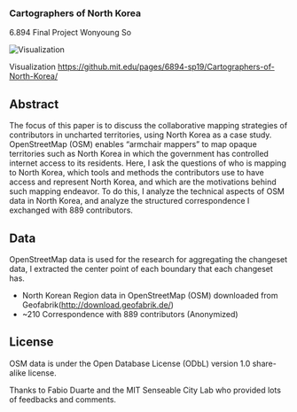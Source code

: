 ### Cartographers of North Korea
6.894 Final Project
Wonyoung So

![Visualization](https://github.mit.edu/pages/6894-sp19/Cartographers-of-North-Korea/assets/visualization.png)

Visualization
https://github.mit.edu/pages/6894-sp19/Cartographers-of-North-Korea/

## Abstract
The focus of this paper is to discuss the collaborative mapping strategies of contributors in uncharted territories, using North Korea as a case study. OpenStreetMap (OSM) enables “armchair mappers” to map opaque territories such as North Korea in which the government has  controlled internet access to its residents. Here, I ask the questions of who is mapping to North Korea, which tools and methods the contributors use to have access and represent North Korea, and which are the motivations behind such mapping endeavor. To do this, I analyze the technical aspects of OSM data in North Korea, and analyze the structured correspondence I exchanged with 889 contributors. 

## Data
OpenStreetMap data is used for the research for aggregating the changeset data, I extracted the center point of each boundary that each changeset has. 

- North Korean Region data in OpenStreetMap (OSM) downloaded from Geofabrik(http://download.geofabrik.de/)
- ~210 Correspondence with 889 contributors (Anonymized)

## License
OSM data is under the Open Database License (ODbL) version 1.0 share-alike license.

Thanks to Fabio Duarte and the MIT Senseable City Lab who provided lots of feedbacks and comments.